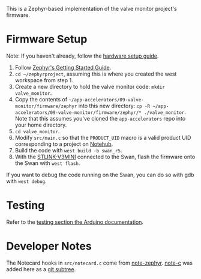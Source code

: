 This is a Zephyr-based implementation of the valve monitor project's firmware.

# Firmware Setup

Note: If you haven't already, follow the [hardware setup guide](../../#hardware).

1. Follow [Zephyr's Getting Started Guide](https://docs.zephyrproject.org/latest/develop/getting_started/index.html).
1. `cd ~/zephyrproject`, assuming this is where you created the west workspace from step 1.
1. Create a new directory to hold the valve monitor code: `mkdir valve_monitor`.
1. Copy the contents of `~/app-accelerators/09-valve-monitor/firmware/zephyr` into this new directory: `cp -R ~/app-accelerators/09-valve-monitor/firmware/zephyr/* ./valve_monitor`. Note that this assumes you've cloned the `app-accelerators` repo into your home directory.
1. `cd valve_monitor`.
1. Modify `src/main.c` so that the `PRODUCT_UID` macro is a valid product UID corresponding to a project on [Notehub](https://notehub.io).
1. Build the code with `west build -b swan_r5`.
1. With the [STLINK-V3MINI](https://shop.blues.io/products/stlink-v3mini) connected to the Swan, flash the firmware onto the Swan with `west flash`.

If you want to debug the code running on the Swan, you can do so with gdb with `west debug`.

# Testing

Refer to the [testing section the Arduino documentation](../arduino/#testing).

# Developer Notes

The Notecard hooks in `src/notecard.c` come from [note-zephyr](https://github.com/blues/note-zephyr). [note-c](https://github.com/blues/note-c) was added here as a [git subtree](https://www.atlassian.com/git/tutorials/git-subtree).
